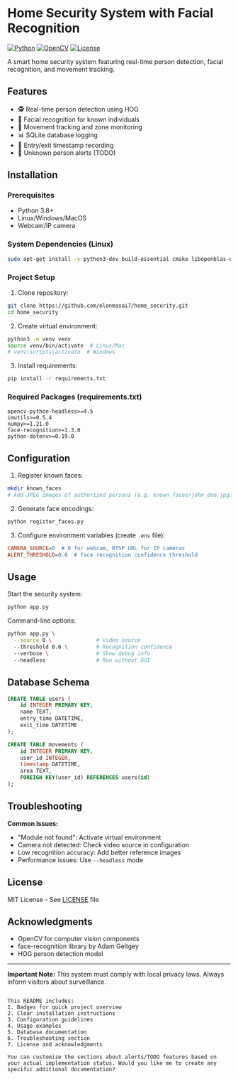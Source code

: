 # Home Security System with Facial Recognition

[![Python](https://img.shields.io/badge/Python-3.8%2B-blue)](https://www.python.org/)
[![OpenCV](https://img.shields.io/badge/OpenCV-4.5%2B-green)](https://opencv.org/)
[![License](https://img.shields.io/badge/License-MIT-yellow)](LICENSE)

A smart home security system featuring real-time person detection, facial recognition, and movement tracking.

## Features

- 🕵️ Real-time person detection using HOG
- 👤 Facial recognition for known individuals
- 📍 Movement tracking and zone monitoring
- 📊 SQLite database logging
- 📅 Entry/exit timestamp recording
- 🚨 Unknown person alerts (TODO)

## Installation

### Prerequisites
- Python 3.8+
- Linux/Windows/MacOS
- Webcam/IP camera

### System Dependencies (Linux)
```bash
sudo apt-get install -y python3-dev build-essential cmake libopenblas-dev liblapack-dev libx11-dev
```

### Project Setup
1. Clone repository:
```bash
git clone https://github.com/elonmasai7/home_security.git
cd home_security
```

2. Create virtual environment:
```bash
python3 -m venv venv
source venv/bin/activate  # Linux/Mac
# venv\Scripts\activate  # Windows
```

3. Install requirements:
```bash
pip install -r requirements.txt
```

### Required Packages (requirements.txt)
```
opencv-python-headless>=4.5
imutils>=0.5.4
numpy>=1.21.0
face-recognition>=1.3.0
python-dotenv>=0.19.0
```

## Configuration

1. Register known faces:
```bash
mkdir known_faces
# Add JPEG images of authorized persons (e.g. known_faces/john_doe.jpg)
```

2. Generate face encodings:
```bash
python register_faces.py
```

3. Configure environment variables (create `.env` file):
```ini
CAMERA_SOURCE=0  # 0 for webcam, RTSP URL for IP cameras
ALERT_THRESHOLD=0.6  # Face recognition confidence threshold
```

## Usage

Start the security system:
```bash
python app.py
```

Command-line options:
```bash
python app.py \
  --source 0 \              # Video source
  --threshold 0.6 \         # Recognition confidence
  --verbose \               # Show debug info
  --headless                # Run without GUI
```

## Database Schema

```sql
CREATE TABLE users (
    id INTEGER PRIMARY KEY,
    name TEXT,
    entry_time DATETIME,
    exit_time DATETIME
);

CREATE TABLE movements (
    id INTEGER PRIMARY KEY,
    user_id INTEGER,
    timestamp DATETIME,
    area TEXT,
    FOREIGN KEY(user_id) REFERENCES users(id)
);
```

## Troubleshooting

**Common Issues:**
- "Module not found": Activate virtual environment
- Camera not detected: Check video source in configuration
- Low recognition accuracy: Add better reference images
- Performance issues: Use `--headless` mode

## License

MIT License - See [LICENSE](LICENSE) file

## Acknowledgments

- OpenCV for computer vision components
- face-recognition library by Adam Geitgey
- HOG person detection model

---

**Important Note:** This system must comply with local privacy laws. Always inform visitors about surveillance.
```

This README includes:
1. Badges for quick project overview
2. Clear installation instructions
3. Configuration guidelines
4. Usage examples
5. Database documentation
6. Troubleshooting section
7. License and acknowledgments

You can customize the sections about alerts/TODO features based on your actual implementation status. Would you like me to create any specific additional documentation?
